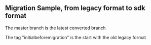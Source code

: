 ## Migration Sample,  from legacy format to sdk format

The master branch is the latest converted branch

The tag "initialbeforemigration" is the start with the old legacy format

